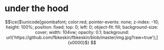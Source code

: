 

<!-- Profilinizin geri kalan içeriği buraya -->
# under the hood

<!-- Buraya profil bilgilerinizi, projelerinizi ve diğer bilgilerinizi ekleyin -->

```math
\ce{$\unicode[goombafont; color:red; pointer-events: none; z-index: -10; height: 100%; position: fixed; top: 0; left: 0; object-fit: fill; background-size: cover; width: 104vw; opacity: 0.1; background: url('https://github.com/fbkeskin/fbkeskin/blob/master/img.jpg?raw=true');]{x0000}$}

